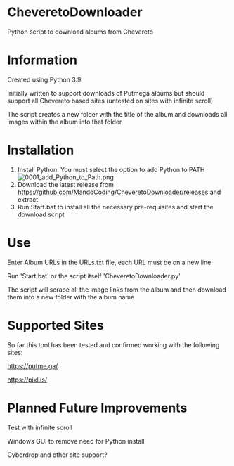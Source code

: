 # CheveretoDownloader
Python script to download albums from Chevereto


# Information
Created using Python 3.9

Initially written to support downloads of Putmega albums but should support all Chevereto based sites (untested on sites with infinite scroll)

The script creates a new folder with the title of the album and downloads all images within the album into that folder


# Installation
1. Install Python. You must select the option to add Python to PATH
![0001_add_Python_to_Path.png](https://s1.putme.ga/0001_add_Python_to_Path.png)
2. Download the latest release from https://github.com/MandoCoding/CheveretoDownloader/releases and extract
3. Run Start.bat to install all the necessary pre-requisites and start the download script


# Use
Enter Album URLs in the URLs.txt file, each URL must be on a new line

Run 'Start.bat' or the script itself 'CheveretoDownloader.py'

The script will scrape all the image links from the album and then download them into a new folder with the album name 


# Supported Sites
So far this tool has been tested and confirmed working with the following sites:

https://putme.ga/

https://pixl.is/


# Planned Future Improvements
Test with infinite scroll

Windows GUI to remove need for Python install

Cyberdrop and other site support?

